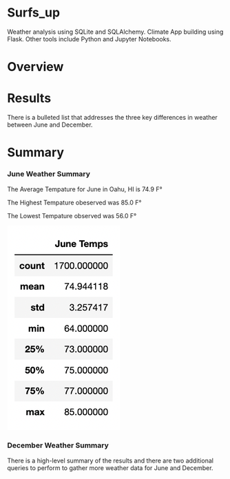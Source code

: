 # Surfs_up
 
Weather analysis using SQLite and SQLAlchemy. Climate App building using Flask. Other tools include Python and Jupyter Notebooks.

# Overview 

# Results

There is a bulleted list that addresses the three key differences in weather between June and December.

# Summary

### June Weather Summary

The Average Tempature for June in Oahu, HI is 74.9 F°

The Highest Tempature obeserved was 85.0 F°

The Lowest Tempature observed was 56.0 F°

![June Temps](https://github.com/ABorden23/surfs_up/blob/main/Resources/June%20Temps.png)

### December Weather Summary



There is a high-level summary of the results and there are two additional queries to perform to gather more weather data for June and December.


